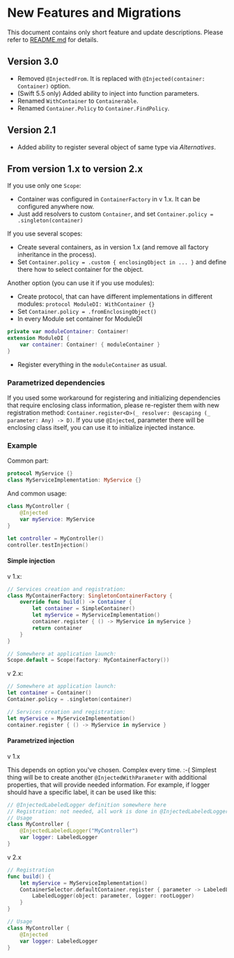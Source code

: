 # New Features and Migrations

This document contains only short feature and update descriptions. Please refer to [README.md](README.md) for details.

## Version 3.0

 - Removed `@InjectedFrom`. It is replaced with `@Injected(container: Container)` option.
 - (Swift 5.5 only) Added ability to inject into function parameters.
 - Renamed `WithContainer` to `Containerable`.
 - Renamed `Container.Policy` to `Container.FindPolicy`.

## Version 2.1

 - Added ability to register several object of same type via _Alternatives_.

## From version 1.x to version 2.x

If you use only one `Scope`:
 - Container was configured in `ContainerFactory` in v 1.x. It can be configured anywhere now.
 - Just add resolvers to custom `Container`, and set `Container.policy = .singleton(container)`

If you use several scopes:
 - Create several containers, as in version 1.x (and remove all factory inheritance in the process).
 - Set `Container.policy = .custom { enclosingObject in ... }` and define there how to select container for the object.

Another option (you can use it if you use modules):
 - Create protocol, that can have different implementations in different modules: `protocol ModuleDI: WithContainer {}`
 - Set `Container.policy = .fromEnclosingObject()`
 - In every Module set container for ModuleDI
```swift
private var moduleContainer: Container!
extension ModuleDI {
    var container: Container! { moduleContainer }
}
```
 - Register everything in the `moduleContainer` as usual.

### Parametrized dependencies
If you used some workaround for registering and initializing dependencies that require enclosing class information, please re-register them with new registration method: `Container.register<D>(_ resolver: @escaping (_ parameter: Any) -> D)`. If you use `@Injected`, parameter there will be enclosing class itself, you can use it to initialize injected instance.

### Example

Common part:
```swift
protocol MyService {}
class MyServiceImplementation: MyService {}
```

And common usage:
```swift
class MyController {
    @Injected
    var myService: MyService
}

let controller = MyController()
controller.testInjection()
```

#### Simple injection

v 1.x:

```swift
// Services creation and registration:
class MyContainerFactory: SingletonContainerFactory {
    override func build() -> Container {
        let container = SimpleContainer()
        let myService = MyServiceImplementation()
        container.register { () -> MyService in myService }
        return container
    }
}

// Somewhere at application launch:
Scope.default = Scope(factory: MyContainerFactory())
```

v 2.x:

```swift
// Somewhere at application launch:
let container = Container()
Container.policy = .singleton(container)

// Services creation and registration:
let myService = MyServiceImplementation()
container.register { () -> MyService in myService }
```

#### Parametrized injection

v 1.x

This depends on option you've chosen. Complex every time. :-( Simplest thing will be to create another `@InjectedWithParameter` with additional properties, that will provide needed information. For example, if logger should have a specific label, it can be used like this:

```swift
// @InjectedLabeledLogger definition somewhere here
// Registration: not needed, all work is done in @InjectedLabeledLogger  
// Usage
class MyController {
    @InjectedLabeledLogger("MyController")
    var logger: LabeledLogger
}
```

v 2.x

```swift
// Registration
func build() {
    let myService = MyServiceImplementation()
    ContainerSelector.defaultContainer.register { parameter -> LabeledLogger in 
        LabeledLogger(object: parameter, logger: rootLogger) 
    }
}

// Usage
class MyController {
    @Injected
    var logger: LabeledLogger
}
```

